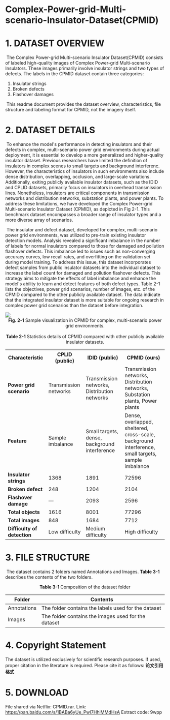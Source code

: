 # Complex-Power-grid-Multi-scenario-Insulator-Dataset(CPMID)

# 1. **DATASET OVERVIEW**

​	The Complex Power-grid Multi-scenario Insulator Dataset(CPMID) consists of labeled high-quality images of Complex Power-grid Multi-scenario Insulators. These images primarily involve insulator strings and two types of defects. The labels in the CPMID dataset contain three categories:

1. Insulator strings
2. Broken defects
3. Flashover damages

​	This readme document provides the dataset overview, characteristics, file structure and labeling format for CPMID, not the imagery itself.

# 2. **DATASET DETAILS**

​	To enhance the model's performance in detecting insulators and their defects in complex, multi-scenario power grid environments during actual deployment, it is essential to develop a more generalized and higher-quality insulator dataset. Previous researchers have limited the definition of insulators in complex scenes to small targets and background interferenc. However, the characteristics of insulators in such environments also include dense distribution, overlapping, occlusion, and large-scale variations. Additionally, exiting publicly available insulator datasets, such as the IDID and CPLID datasets, primarily focus on insulators in overhead transmission lines. Nonetheless, insulators are critical components in transmission networks and distribution networks, substation plants, and power plants. To address these limitations, we have developed the Complex Power-grid Multi-scenario Insulator Dataset (CPMID), as depicted in Fig 2-1. This benchmark dataset encompasses a broader range of insulator types and a more diverse array of scenarios. 

​	The insulator and defect dataset, developed for complex, multi-scenario power grid environments, was utilized to pre-train existing insulator detection models. Analysis revealed a significant imbalance in the number of labels for normal insulators compared to those for damaged and pollution flashover defects. This imbalance led to issues such as non-converging accuracy curves, low recall rates, and overfitting on the validation set during model training. To address this issue, this dataset incorporates defect samples from public insulator datasets into the individual dataset to increase the label count for damaged and pollution flashover defects. This strategy aims to mitigate the effects of label imbalance and enhance the model's ability to learn and detect features of both defect types. Table 2-1 lists the objectives, power grid scenarios, number of images, etc. of the CPMID compared to the other publicly available dataset. The data indicate that the integrated insulator dataset is more suitable for ongoing research in complex power grid scenarios than the dataset before integration.

<img src='Fig/L_Self-constructed insulator datasets for complex, multi-scenario power grid environments.png'>

<div align=center><strong>Fig. 2-1</strong> Sample visualization in CPMID  for complex, multi-scenario power grid environments.</div>

<br>

<div align=center><strong>Table 2-1</strong> Statistics details of CPMID compared with other publicly available insulator datasets.</div>

<table>
  <tr>
    <th>Characteristic</th>
    <th>CPLID (public)</th>
    <th>IDID (public)</th>
    <th>CPMID (ours)</th>
  </tr>
  <tr>
    <td><strong>Power grid scenario</strong></td>
    <td>Transmission networks</td>
    <td>Transmission networks, Distribution networks</td>
    <td>Transmission networks, Distribution networks, Substation plants, Power plants</td>
  </tr>
  <tr>
    <td><strong>Feature</strong></td>
    <td>Sample imbalance</td>
    <td>Small targets, dense, background interference</td>
    <td>Dense, overlapped, sheltered, cross-scale, background interference, small targets, sample imbalance</td>
  </tr>
  <tr>
    <td><strong>Insulator strings</strong></td>
    <td>1368</td>
    <td>1891</td>
    <td>72596</td>
  </tr>
  <tr>
    <td><strong>Broken defect</strong></td>
    <td>248</td>
    <td>1204</td>
    <td>2104</td>
  </tr>
  <tr>
    <td><strong>Flashover damage</strong></td>
    <td>&mdash;</td>
    <td>2093</td>
    <td>2596</td>
  </tr>
  <tr>
    <td><strong>Total objects</strong></td>
    <td>1616</td>
    <td>8001</td>
    <td>77296</td>
  </tr>
  <tr>
    <td><strong>Total images</strong></td>
    <td>848</td>
    <td>1684</td>
    <td>7712</td>
  </tr>
  <tr>
    <td><strong>Difficulty of detection</strong></td>
    <td>Low difficulty</td>
    <td>Medium difficulty</td>
    <td>High difficulty</td>
  </tr>
</table>


# 3. **FILE STRUCTURE**

​	The dataset contains 2 folders named Annotations and Images. **Table 3-1** describes the contents of the two folders.

<div align=center><strong>Table 3-1 </strong>Composition of the dataset folder</div>

<div align="center">
  <table>
    <thead>
      <tr>
        <th>Folder</th>
        <th>Contents</th>
      </tr>
    </thead>
    <tbody>
      <tr>
        <td>Annotations</td>
        <td>The folder contains the labels used for the dataset</td>
      </tr>
      <tr>
        <td>Images</td>
        <td>The folder contains the images used for the dataset</td>
      </tr>
    </tbody>
  </table>
</div>

# 4. Copyright Statement

The dataset is utilized exclusively for scientific research purposes. If used, proper citation in the literature is required. Please cite it as follows: **论文引用格式**

# 5. DOWNLOAD

File shared via Netflix:  CPMID.rar.
Link: https://pan.baidu.com/s/1BABa6yUe_PwI7HhiMMdHsA Extract code: 9wpp